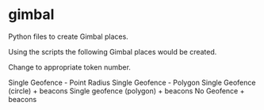 # gimbal
Python files to create Gimbal places.

Using the scripts the following Gimbal places would be created.

Change to appropriate token number.

Single Geofence - Point Radius 
Single Geofence - Polygon 
Single Geofence (circle) + beacons 
Single geofence (polygon) + beacons
No Geofence + beacons 
